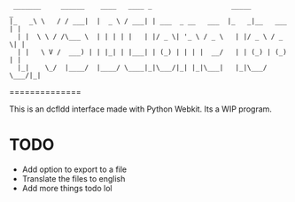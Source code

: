      _______     ______    ____   ____ _                    _____           _ 
    |_   _\ \   / / ___|  |  _ \ / ___| | ___  _ __   ___  |_   _|__   ___ | |
      | |  \ \ / /\___ \  | | | | |   | |/ _ \| '_ \ / _ \   | |/ _ \ / _ \| |
      | |   \ V /  ___) | | |_| | |___| | (_) | | | |  __/   | | (_) | (_) | |
      |_|    \_/  |____/  |____/ \____|_|\___/|_| |_|\___|   |_|\___/ \___/|_|
                                                                              
==============

This is an dcfldd interface made with Python Webkit. Its a WIP program.

TODO
==============
*   Add option to export to a file
*   Translate the files to english
*   Add more things todo lol

